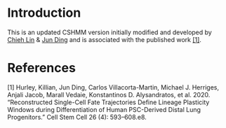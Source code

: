 # Introduction

This is an updated CSHMM version initially modified and developed by [Chieh Lin](https://github.com/jessica1338) & [Jun Ding](https://github.com/phoenixding) and is associated with the published work [[1]](#1). 

# References
<a id="1">[1]</a> 
Hurley, Killian, Jun Ding, Carlos Villacorta-Martin, Michael J. Herriges, Anjali Jacob, Marall Vedaie, Konstantinos D. Alysandratos, et al. 2020. “Reconstructed Single-Cell Fate Trajectories Define Lineage Plasticity Windows during Differentiation of Human PSC-Derived Distal Lung Progenitors.” Cell Stem Cell 26 (4): 593–608.e8.
